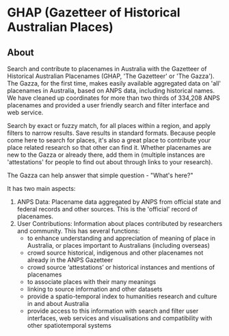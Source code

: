 # GHAP (Gazetteer of Historical Australian Places)

## About

Search and contribute to placenames in Australia with the Gazetteer of Historical Australian Placenames (GHAP, 'The 
Gazetteer' or 'The Gazza'). The Gazza, for the first time, makes easily available aggregated data on 'all' placenames in
Australia, based on ANPS data, including historical names. We have cleaned up coordinates for more than two thirds of 
334,208 ANPS placenames and provided a user friendly search and filter interface and web service.

Search by exact or fuzzy match, for all places within a region, and apply filters to narrow results. Save results in 
standard formats. Because people come here to search for places, it's also a great place to contribute your place 
related research so that other can find it. Whether placenames are new to the Gazza or already there, add them in 
(multiple instances are 'attestations' for people to find out about through links to your research).

The Gazza can help answer that simple question - "What's here?"

It has two main aspects:

1. ANPS Data: Placename data aggregated by ANPS from official state and federal records and other sources. This is the 
'official' record of placenames.
2. User Contributions: Information about places contributed by researchers and community. This has several functions:
   - to enhance understanding and appreciation of meaning of place in Australia, or places important to Australians 
     (including overseas)
   - crowd source historical, indigenous and other placenames not already in the ANPS Gazetteer
   - crowd source ‘attestations’ or historical instances and mentions of placenames
   - to associate places with their many meanings
   - linking to source information and other datasets
   - provide a spatio-temporal index to humanities research and culture in and about Australia
   - provide access to this information with search and filter user interfaces, web services and visualisations and 
     compatibility with other spatiotemporal systems
